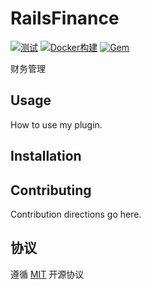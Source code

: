 # RailsFinance

[![测试](https://github.com/work-design/rails_doc/actions/workflows/test.yml/badge.svg)](https://github.com/work-design/rails_doc/actions/workflows/test.yml)
[![Docker构建](https://github.com/work-design/rails_doc/actions/workflows/cd.yml/badge.svg)](https://github.com/work-design/rails_doc/actions/workflows/cd.yml)
[![Gem](https://github.com/work-design/rails_doc/actions/workflows/gempush.yml/badge.svg)](https://github.com/work-design/rails_doc/actions/workflows/gempush.yml)

财务管理

## Usage
How to use my plugin.

## Installation



## Contributing
Contribution directions go here.

## 协议
遵循 [MIT](https://opensource.org/licenses/MIT) 开源协议
